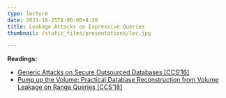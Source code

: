 ```yaml
---
type: lecture
date: 2021-10-25T8:00:00+4:30
title: Leakage Attacks on Expressive Queries
thumbnail: /static_files/presentations/lec.jpg

---
```

**Readings:**
- [Generic Attacks on Secure Outsourced Databases [CCS’16]](https://robobees.seas.harvard.edu/files/privacytools/files/generic.pdf)
- [Pump up the Volume: Practical Database Reconstruction from Volume Leakage on Range Queries [CCS’18]](https://eprint.iacr.org/2018/965.pdf)
